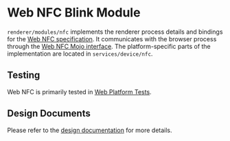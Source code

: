 # Web NFC Blink Module

`renderer/modules/nfc` implements the renderer process details and bindings for
the [Web NFC specification]. It communicates with the browser process through the
[Web NFC Mojo interface]. The platform-specific parts of the
implementation are located in `services/device/nfc`.

[Web NFC specification]: https://w3c.github.io/web-nfc/
[Web NFC Mojo interface]: ../../../../../services/device/public/mojom/nfc.mojom


## Testing

Web NFC is primarily tested in [Web Platform Tests](https://source.chromium.org/chromium/chromium/src/+/main:third_party/blink/web_tests/external/wpt/web-nfc/).


## Design Documents

Please refer to the [design documentation](https://sites.google.com/a/chromium.org/dev/developers/design-documents/web-nfc)
for more details.